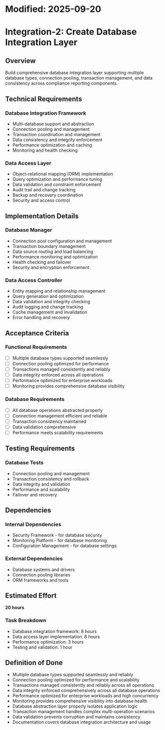 # Modified: 2025-09-20

# Integration-2: Create Database Integration Layer

## Overview
Build comprehensive database integration layer supporting multiple database types, connection pooling, transaction management, and data consistency across compliance reporting components.

## Technical Requirements

### Database Integration Framework
- Multi-database support and abstraction
- Connection pooling and management
- Transaction coordination and management
- Data consistency and integrity enforcement
- Performance optimization and caching
- Monitoring and health checking

### Data Access Layer
- Object-relational mapping (ORM) implementation
- Query optimization and performance tuning
- Data validation and constraint enforcement
- Audit trail and change tracking
- Backup and recovery coordination
- Security and access control

## Implementation Details

### Database Manager
- Connection pool configuration and management
- Transaction boundary management
- Data source routing and load balancing
- Performance monitoring and optimization
- Health checking and failover
- Security and encryption enforcement

### Data Access Controller
- Entity mapping and relationship management
- Query generation and optimization
- Data validation and integrity checking
- Audit logging and change tracking
- Cache management and invalidation
- Error handling and recovery

## Acceptance Criteria

### Functional Requirements
- [ ] Multiple database types supported seamlessly
- [ ] Connection pooling optimized for performance
- [ ] Transactions managed consistently and reliably
- [ ] Data integrity enforced across all operations
- [ ] Performance optimized for enterprise workloads
- [ ] Monitoring provides comprehensive database visibility

### Database Requirements
- [ ] All database operations abstracted properly
- [ ] Connection management efficient and reliable
- [ ] Transaction consistency maintained
- [ ] Data validation comprehensive
- [ ] Performance meets scalability requirements

## Testing Requirements

### Database Tests
- Connection pooling and management
- Transaction consistency and rollback
- Data integrity and validation
- Performance and scalability
- Failover and recovery

## Dependencies

### Internal Dependencies
- Security Framework - for database security
- Monitoring Platform - for database monitoring
- Configuration Management - for database settings

### External Dependencies
- Database systems and drivers
- Connection pooling libraries
- ORM frameworks and tools

## Estimated Effort
**20 hours**

### Task Breakdown
- Database integration framework: 8 hours
- Data access layer implementation: 8 hours
- Performance optimization: 3 hours
- Testing and validation: 1 hour

## Definition of Done
- Multiple database types supported seamlessly and reliably
- Connection pooling optimized for performance and scalability
- Transactions managed consistently and reliably across all operations
- Data integrity enforced comprehensively across all database operations
- Performance optimized for enterprise workloads and high concurrency
- Monitoring provides comprehensive visibility into database health
- Database abstraction layer properly isolates application logic
- Transaction management handles complex multi-operation scenarios
- Data validation prevents corruption and maintains consistency
- Documentation covers database integration architecture and usage
